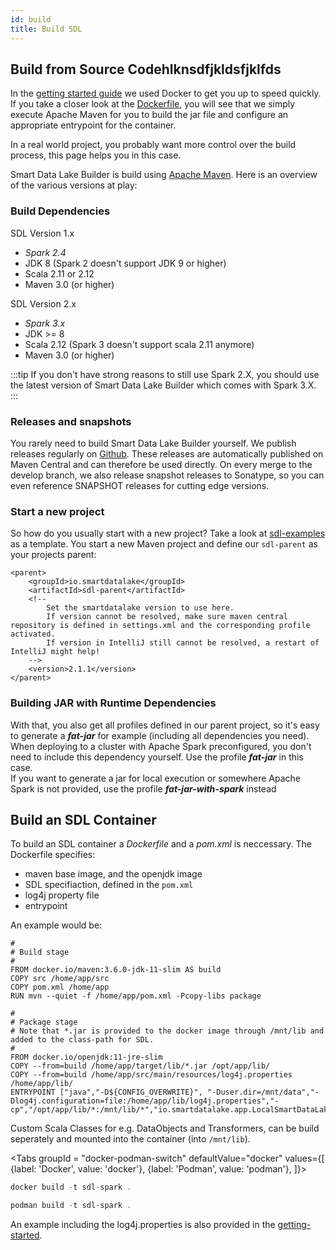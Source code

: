 ```yaml
---
id: build
title: Build SDL
---
```


## Build from Source Codehlknsdfjkldsfjklfds
In the [getting started guide](../getting-started/setup.md) we used Docker to get you up to speed quickly.
If you take a closer look at the [Dockerfile](https://github.com/smart-data-lake/getting-started/blob/master/Dockerfile), 
you will see that we simply execute Apache Maven for you to build the jar file and configure an appropriate entrypoint for the container. 
 
In a real world project, you probably want more control over the build process, this page helps you in this case.
 
Smart Data Lake Builder is build using [Apache Maven](https://maven.apache.org/).
Here is an overview of the various versions at play:

### Build Dependencies
SDL Version 1.x
- *Spark 2.4*
- JDK 8 (Spark 2 doesn't support JDK 9 or higher)
- Scala 2.11 or 2.12
- Maven 3.0 (or higher)

SDL Version 2.x
- *Spark 3.x*
- JDK >= 8
- Scala 2.12 (Spark 3 doesn't support scala 2.11 anymore)
- Maven 3.0 (or higher)

:::tip
If you don't have strong reasons to still use Spark 2.X, you should use the latest version of Smart Data Lake Builder which comes with Spark 3.X.
:::

### Releases and snapshots
You rarely need to build Smart Data Lake Builder yourself. 
We publish releases regularly on [Github](https://github.com/smart-data-lake/smart-data-lake/releases).
These releases are automatically published on Maven Central and can therefore be used directly. 
On every merge to the develop branch, we also release snapshot releases to Sonatype, so you can even reference SNAPSHOT releases for cutting edge versions. 

### Start a new project
So how do you usually start with a new project?
Take a look at [sdl-examples](https://github.com/smart-data-lake/sdl-examples) as a template.
You start a new Maven project and define our `sdl-parent` as your projects parent:
```
<parent>
    <groupId>io.smartdatalake</groupId>
    <artifactId>sdl-parent</artifactId>
    <!--
        Set the smartdatalake version to use here.
        If version cannot be resolved, make sure maven central repository is defined in settings.xml and the corresponding profile activated.
        If version in IntelliJ still cannot be resolved, a restart of IntelliJ might help!
    -->
    <version>2.1.1</version>
</parent>
```

### Building JAR with Runtime Dependencies
With that, you also get all profiles defined in our parent project,
so it's easy to generate a ***fat-jar*** for example (including all dependencies you need). 
When deploying to a cluster with Apache Spark preconfigured, you don't need to include this dependency yourself. 
Use the profile ***fat-jar*** in this case.   
If you want to generate a jar for local execution or somewhere Apache Spark is not provided, use the profile ***fat-jar-with-spark*** instead

## Build an SDL Container

To build an SDL container a *Dockerfile* and a *pom.xml* is neccessary. The Dockerfile specifies:

* maven base image, and the openjdk image
* SDL specifiaction, defined in the `pom.xml`
* log4j property file
* entrypoint

An example would be:

```
#
# Build stage
#
FROM docker.io/maven:3.6.0-jdk-11-slim AS build
COPY src /home/app/src
COPY pom.xml /home/app
RUN mvn --quiet -f /home/app/pom.xml -Pcopy-libs package

#
# Package stage
# Note that *.jar is provided to the docker image through /mnt/lib and added to the class-path for SDL.
#
FROM docker.io/openjdk:11-jre-slim
COPY --from=build /home/app/target/lib/*.jar /opt/app/lib/
COPY --from=build /home/app/src/main/resources/log4j.properties /home/app/lib/
ENTRYPOINT ["java","-D${CONFIG_OVERWRITE}", "-Duser.dir=/mnt/data","-Dlog4j.configuration=file:/home/app/lib/log4j.properties","-cp","/opt/app/lib/*:/mnt/lib/*","io.smartdatalake.app.LocalSmartDataLakeBuilder"]
```

Custom Scala Classes for e.g. DataObjects and Transformers, can be build seperately and mounted into the container (into `/mnt/lib`). 

<Tabs groupId = "docker-podman-switch"
defaultValue="docker"
values={[
{label: 'Docker', value: 'docker'},
{label: 'Podman', value: 'podman'},
]}>
<TabItem value="docker">

```jsx
docker build -t sdl-spark .
```

</TabItem>
<TabItem value="podman">

```jsx
podman build -t sdl-spark .
```

</TabItem>
</Tabs>


An example including the log4j.properties is also provided in the [getting-started](https://github.com/smart-data-lake/getting-started.git). 
